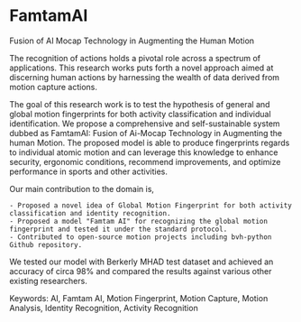 # FamtamAI
 Fusion of AI Mocap Technology in Augmenting the Human Motion

The recognition of actions holds a pivotal role across a spectrum of applications.
This research works puts forth a novel approach aimed at discerning human actions by harnessing the wealth of data derived from motion capture actions.

The goal of this research work is to test the hypothesis of general and global motion fingerprints for both activity classification and individual identification. We propose a comprehensive and self-sustainable system dubbed as FamtamAI: Fusion of Ai-Mocap Technology in Augmenting the human Motion. The proposed model is able to produce fingerprints regards to individual atomic motion and can leverage this knowledge to enhance security, ergonomic conditions, recommend improvements, and optimize performance in sports and other activities.

Our main contribution to the domain is, 

    - Proposed a novel idea of Global Motion Fingerprint for both activity classification and identity recognition.
    - Proposed a model "Famtam AI" for recognizing the global motion fingerprint and tested it under the standard protocol. 
    - Contributed to open-source motion projects including bvh-python Github repository. 

We tested our model with Berkerly MHAD test dataset and achieved an accuracy of circa 98% and compared the results against various other existing researchers.

Keywords: AI, Famtam AI, Motion Fingerprint, Motion Capture, Motion Analysis, Identity Recognition, Activity Recognition

    
